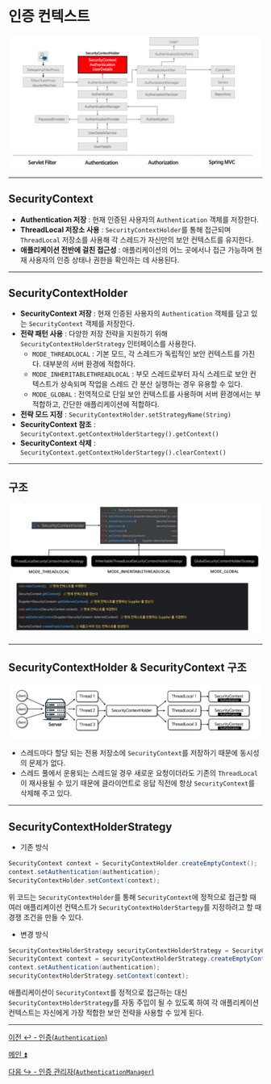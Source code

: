 # 인증 컨텍스트

![img_3.png](image/img_3.png)

---

## SecurityContext

- **Authentication 저장** : 현재 인증된 사용자의 `Authentication` 객체를 저장한다.
- **ThreadLocal 저장소 사용** : `SecurityContextHolder`를 통해 접근되며 `ThreadLocal` 저장소를 사용해 각 스레드가 자신만의 보안 컨텍스트를 유지한다.
- **애플리케이션 전반에 걸친 접근성** : 애플리케이션의 어느 곳에서나 접근 가능하며 현재 사용자의 인증 상태나 권한을 확인하는 데 사용된다.

---

## SecurityContextHolder

- **SecurityContext 저장** : 현재 인증된 사용자의 `Authentication` 객체를 담고 있는 `SecurityContext` 객체를 저장한다.
- **전략 패턴 사용** : 다양한 저장 전략을 지원하기 위해 `SecurityContextHolderStrategy` 인터페이스를 사용한다.
  - `MODE_THREADLOCAL` : 기본 모드, 각 스레드가 독립적인 보안 컨텍스트를 가진다. 대부분의 서버 환경에 적합하다.
  - `MODE_INHERITABLETHREADLOCAL` : 부모 스레드로부터 자식 스레드로 보안 컨텍스트가 상속되며 작업을 스레드 간 분산 실행하는 경우 유용할 수 있다.
  - `MODE_GLOBAL` : 전역적으로 단일 보안 컨텍스트를 사용하며 서버 환경에서는 부적합하고, 간단한 애플리케이션에 적합하다.
- **전략 모드 지정** : `SecurityContextHolder.setStrategyName(String)`
- **SecurityContext 참조** : `SecurityContext.getContextHolderStartegy().getContext()`
- **SecurityContext 삭제** : `SecurityContext.getContextHolderStartegy().clearContext()`

---

## 구조

![img_4.png](image/img_4.png)

---

## SecurityContextHolder & SecurityContext 구조

![img_5.png](image/img_5.png)

- 스레드마다 할당 되는 전용 저장소에 `SecurityContext`를 저장하기 때문에 동시성의 문제가 없다.
- 스레드 풀에서 운용되는 스레드일 경우 새로운 요청이더라도 기존의 `ThreadLocal`이 재사용될 수 있기 때문에 클라이언트로 응답 직전에 항상 `SecurityContext`를 삭제해 주고 있다.

---

## SecurityContextHolderStrategy 

- 기존 방식
```java
SecurityContext context = SecurityContextHolder.createEmptyContext();
context.setAuthentication(authentication);
SecurityContextHolder.setContext(context);
```

위 코드는 `SecurityContextHolder`를 통해 `SecurityContext`에 정적으로 접근할 때 여러 애플리케이션 컨텍스트가 `SecurityContextHolderStartegy`를 지정하려고 할 때 경쟁 조건을 만들 수 있다.

- 변경 방식
```java
SecurityContextHolderStrategy securityContextHolderStrategy = SecurityContexyHolder.getContextHolderStrategy();
SecurityContext context = securityContextHolderStrategy.createEmptyContext();
context.setAuthentication(authentication);
securityContextHolderStrategy.setContext(context);
```

애플리케이션이 `SecurityContext`를 정적으로 접근하는 대신 `SecurityContextHolderStrategy`를 자동 주입이 될 수 있도록 하여
각 애플리케이션 컨텍스트는 자신에게 가장 적합한 보안 전략을 사용할 수 있게 된다.

---

[이전 ↩️ - 인증(`Authentication`)](https://github.com/genesis12345678/TIL/blob/main/Spring/security/security/AuthenticationArchitecture/Authentication.md)

[메인 ⏫](https://github.com/genesis12345678/TIL/blob/main/Spring/security/security/main.md)

[다음 ↪️ - 인증 관리자(`AuthenticationManager`)](https://github.com/genesis12345678/TIL/blob/main/Spring/security/security/AuthenticationArchitecture/AuthenticationManager.md)